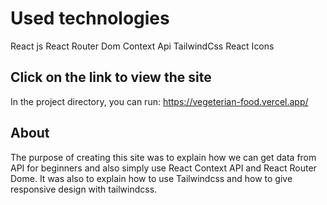 # Used technologies
React js
React Router Dom
Context Api
TailwindCss
React Icons

## Click on the link to view the site

In the project directory, you can run:
https://vegeterian-food.vercel.app/

## About

The purpose of creating this site was to explain how we can get data from API for beginners and also simply use React Context API and React Router Dome. It was also to explain how to use Tailwindcss and how to give responsive design with tailwindcss.
